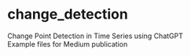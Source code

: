 # change_detection
Change Point Detection in Time Series using ChatGPT<br>
Example files for Medium publication
